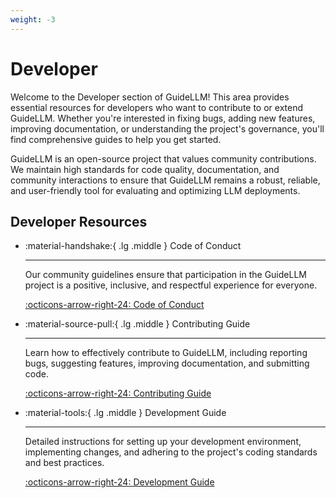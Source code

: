 ```yaml
---
weight: -3
---
```


# Developer

Welcome to the Developer section of GuideLLM! This area provides essential resources for developers who want to contribute to or extend GuideLLM. Whether you're interested in fixing bugs, adding new features, improving documentation, or understanding the project's governance, you'll find comprehensive guides to help you get started.

GuideLLM is an open-source project that values community contributions. We maintain high standards for code quality, documentation, and community interactions to ensure that GuideLLM remains a robust, reliable, and user-friendly tool for evaluating and optimizing LLM deployments.

## Developer Resources

<div class="grid cards" markdown>

- :material-handshake:{ .lg .middle } Code of Conduct

    ---

    Our community guidelines ensure that participation in the GuideLLM project is a positive, inclusive, and respectful experience for everyone.

    [:octicons-arrow-right-24: Code of Conduct](code-of-conduct.md)

- :material-source-pull:{ .lg .middle } Contributing Guide

    ---

    Learn how to effectively contribute to GuideLLM, including reporting bugs, suggesting features, improving documentation, and submitting code.

    [:octicons-arrow-right-24: Contributing Guide](contributing.md)

- :material-tools:{ .lg .middle } Development Guide

    ---

    Detailed instructions for setting up your development environment, implementing changes, and adhering to the project's coding standards and best practices.

    [:octicons-arrow-right-24: Development Guide](developing.md)

</div>

